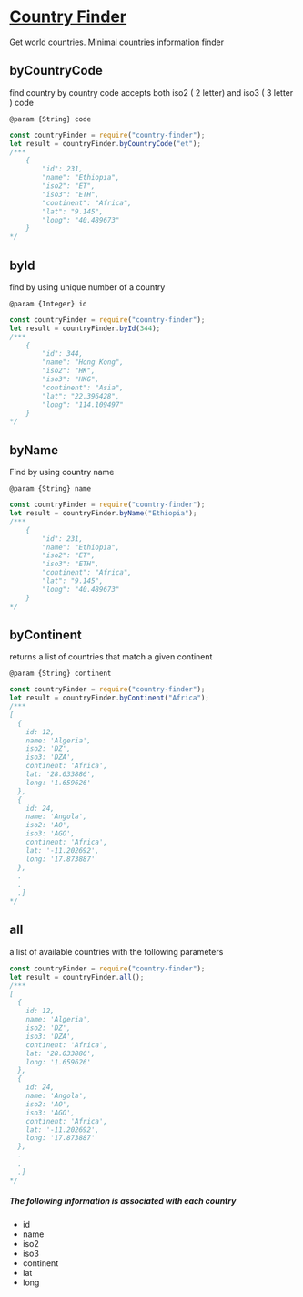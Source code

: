# [Country Finder](https://www.npmjs.com/package/country-finder)

Get world countries.
Minimal countries information finder

## byCountryCode

find country by country code
accepts both iso2 ( 2 letter) and iso3 ( 3 letter ) code

`@param {String} code`

```javascript
const countryFinder = require("country-finder");
let result = countryFinder.byCountryCode("et");
/***
	{
		"id": 231,
		"name": "Ethiopia",
		"iso2": "ET",
		"iso3": "ETH",
		"continent": "Africa",
		"lat": "9.145",
		"long": "40.489673"
	}
*/
```

## byId

find by using unique number of a country

`@param {Integer} id`

```javascript
const countryFinder = require("country-finder");
let result = countryFinder.byId(344);
/***
	{
		"id": 344,
		"name": "Hong Kong",
		"iso2": "HK",
		"iso3": "HKG",
		"continent": "Asia",
		"lat": "22.396428",
		"long": "114.109497"
	}
*/
```

## byName

Find by using country name

`@param {String} name`

```javascript
const countryFinder = require("country-finder");
let result = countryFinder.byName("Ethiopia");
/***
	{
		"id": 231,
		"name": "Ethiopia",
		"iso2": "ET",
		"iso3": "ETH",
		"continent": "Africa",
		"lat": "9.145",
		"long": "40.489673"
	}
*/
```

## byContinent

returns a list of countries that match a given continent

`@param {String} continent`

```javascript
const countryFinder = require("country-finder");
let result = countryFinder.byContinent("Africa");
/***
[
  {
    id: 12,
    name: 'Algeria',
    iso2: 'DZ',
    iso3: 'DZA',
    continent: 'Africa',
    lat: '28.033886',
    long: '1.659626'
  },
  {
    id: 24,
    name: 'Angola',
    iso2: 'AO',
    iso3: 'AGO',
    continent: 'Africa',
    lat: '-11.202692',
    long: '17.873887'
  },
  .
  .
  .]
*/
```

## all

a list of available countries with the following parameters

```javascript
const countryFinder = require("country-finder");
let result = countryFinder.all();
/***
[
  {
    id: 12,
    name: 'Algeria',
    iso2: 'DZ',
    iso3: 'DZA',
    continent: 'Africa',
    lat: '28.033886',
    long: '1.659626'
  },
  {
    id: 24,
    name: 'Angola',
    iso2: 'AO',
    iso3: 'AGO',
    continent: 'Africa',
    lat: '-11.202692',
    long: '17.873887'
  },
  .
  .
  .]
*/
```

##### The following information is associated with each country

-   id
-   name
-   iso2
-   iso3
-   continent
-   lat
-   long
